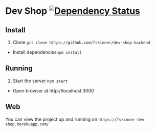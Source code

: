 # Dev Shop [![Dependency Status](https://gemnasium.com/fskinner/dev-shop-backend.svg)](https://gemnasium.com/fskinner/dev-shop-backend)

## Install

1. Clone `git clone https://github.com/fskinner/dev-shop-backend`
- Install dependencies`npm install`

## Running

1. Start the server `npm start`
- Open browser at http://localhost:3000

## Web

You can view the project up and running on `https://fskinner-dev-shop.herokuapp.com/`

